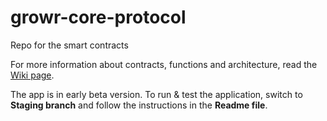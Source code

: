 # growr-core-protocol
Repo for the smart contracts

For more information about contracts, functions and architecture, read the [Wiki page](https://github.com/growr-xyz/growr-core-protocol/wiki).

The app is in early beta version. To run & test the application, switch to **Staging branch** and follow the instructions in the **Readme file**.
